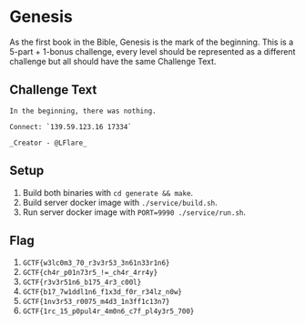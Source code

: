 # Genesis
As the first book in the Bible, Genesis is the mark of the beginning. This is a 5-part + 1-bonus challenge, every level should be represented as a different challenge but all should have the same Challenge Text.

## Challenge Text
```
In the beginning, there was nothing.

Connect: `139.59.123.16 17334`

_Creator - @LFlare_
```

## Setup
1. Build both binaries with `cd generate && make`.
2. Build server docker image with `./service/build.sh`.
3. Run server docker image with `PORT=9990 ./service/run.sh`.

## Flag
1. `GCTF{w3lc0m3_70_r3v3r53_3n61n33r1n6}`
2. `GCTF{ch4r_p01n73r5_!=_ch4r_4rr4y}`
3. `GCTF{r3v3r51n6_b175_4r3_c00l}`
4. `GCTF{b17_7w1ddl1n6_f1x3d_f0r_r34lz_n0w}`
5. `GCTF{1nv3r53_r0075_m4d3_1n3ff1c13n7}`
6. `GCTF{1rc_15_p0pul4r_4m0n6_c7f_pl4y3r5_700}`
